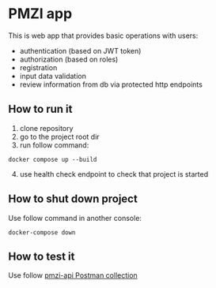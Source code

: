 # PMZI app
This is web app that provides basic operations with users:
* authentication (based on JWT token)
* authorization (based on roles)
* registration
* input data validation
* review information from db via protected http endpoints

## How to run it
1) clone repository
2) go to the project root dir
3) run follow command:
```shell
docker compose up --build
```
4) use health check endpoint to check that project is started

## How to shut down project
Use follow command in another console:
```shell
docker-compose down
```

## How to test it 
Use follow [pmzi-api Postman collection](https://www.postman.com/noct2000/workspace/public-workspace/collection/20171165-9cc3de2e-ff30-4788-8f83-2b0c84bcafbd)